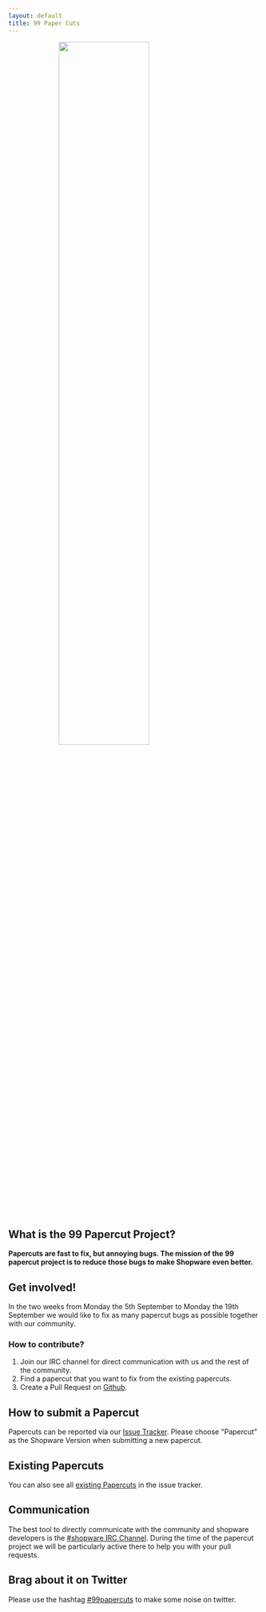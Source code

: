 ```yaml
---
layout: default
title: 99 Paper Cuts
---
```


<img style="width: 60%; margin: auto; display:block" src="{{ site.url }}/99-paper-cuts/img/paper-cuts-logo.png">

## What is the 99 Papercut Project?

**Papercuts are fast to fix, but annoying bugs. The mission of the 99 papercut project is to reduce those bugs to make Shopware even better.**

## Get involved!

In the two weeks from Monday the 5th September to Monday the 19th September we would like to fix as many papercut bugs as possible together with our community.

### How to contribute?

1. Join our IRC channel for direct communication with us and the rest of the community.
2. Find a papercut that you want to fix from the existing papercuts.
3. Create a Pull Request on [Github](https://github.com/shopware/shopware).

## How to submit a Papercut

Papercuts can be reported via our [Issue Tracker](https://issues.shopware.com). Please choose "Papercut" as the Shopware Version when submitting a new papercut.

## Existing Papercuts

You can also see all [existing Papercuts](https://issues.shopware.com/#/?status=1&status=3&status=10001&status=4&status=10010&status=10025&status=10017&swversion=Papercut) in the issue tracker.

## Communication

The best tool to directly communicate with the community and shopware developers is the [\#shopware IRC Channel](/contributing/irc).
During the time of the papercut project we will be particularly active there to help you with your pull requests.

## Brag about it on Twitter
Please use the hashtag [#99papercuts](https://twitter.com/hashtag/99papercuts) to make some noise on twitter.
